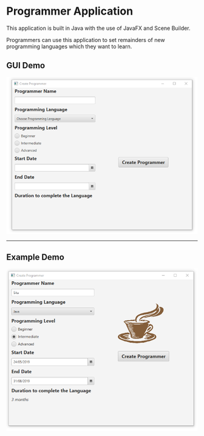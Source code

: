 <h1>Programmer Application</h1>

<p>This application is built in Java with the use of JavaFX and Scene Builder.</p>

<p>Programmers can use this application to set remainders of new programming languages which they want to learn.</p>

<h2>GUI Demo</h2>
<img src="src/images/LookupGUI.png" />
<hr>

<h2>Example Demo</h2>
<img src="src/images/ProcessingGUI.png" />
